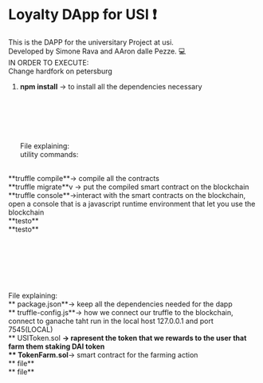 # Loyalty DApp for USI :exclamation: <br />
This is the DAPP for the universitary Project at usi. <br />
Developed by Simone Rava and AAron dalle Pezze. :computer: <br />
IN ORDER TO EXECUTE: 
<br />
Change hardfork on petersburg
 <br />

1. **npm install**     -> to install all the dependencies necessary  <br />
<br /><br /><br /><br /><br /><br />
File explaining:<br /> 
utility commands:
<br />
**truffle compile**-> compile all the contracts 
<br />
**truffle migrate**v -> put the compiled smart contract on the blockchain
<br />
**truffle console**->interact with the smart contracts on the blockchain, open a console that is a javascript runtime environment that let you use the blockchain
<br />
**testo**
<br />
**testo**
<br />

<br /><br /><br /><br /><br /><br />
File explaining:<br />
** package.json**-> keep all the dependencies needed for the dapp
<br />
** truffle-config.js**-> how we connect our truffle to the blockchain, connect to ganache taht run in the local host 127.0.0.1 and port 7545(LOCAL)
<br />
** USIToken.sol **-> rapresent the token that we rewards to the user that farm them staking DAI token
<br />
** TokenFarm.sol**-> smart contract for the farming action
<br />
** file**
<br />
** file**
